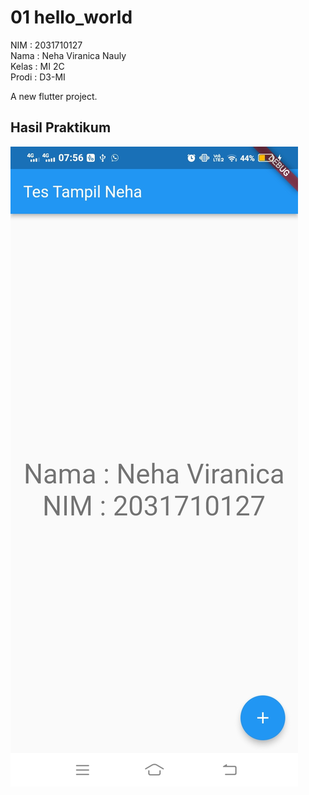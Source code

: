 # 01 hello_world

NIM  : 2031710127 <br />
Nama : Neha Viranica Nauly <br />
Kelas : MI 2C <br />
Prodi : D3-MI <br />

A new flutter project.

## Hasil Praktikum

![Screenshoot Dashboard Oracle](img/test.jpeg)